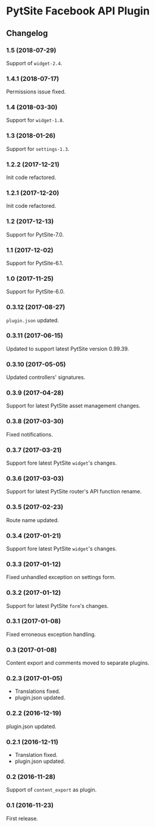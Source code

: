 # PytSite Facebook API Plugin


## Changelog


### 1.5 (2018-07-29)

Support of `widget-2.4`.


### 1.4.1 (2018-07-17)

Permissions issue fixed.


### 1.4 (2018-03-30)

Support for `widget-1.8`.


### 1.3 (2018-01-26)

Support for `settings-1.3`.


### 1.2.2 (2017-12-21)

Init code refactored.


### 1.2.1 (2017-12-20)

Init code refactored.


### 1.2 (2017-12-13)

Support for PytSite-7.0.


### 1.1 (2017-12-02)

Support for PytSite-6.1.


### 1.0 (2017-11-25)

Support for PytSite-6.0.


### 0.3.12 (2017-08-27)

`plugin.json` updated.


### 0.3.11 (2017-06-15)

Updated to support latest PytSite version 0.99.39.


### 0.3.10 (2017-05-05)

Updated controllers' signatures.


### 0.3.9 (2017-04-28)

Support for latest PytSite asset management changes.


### 0.3.8 (2017-03-30)

Fixed notifications.


### 0.3.7 (2017-03-21)

Support fore latest PytSite `widget`'s changes.


### 0.3.6 (2017-03-03)

Support for latest PytSite router's API function rename.


### 0.3.5 (2017-02-23)

Route name updated.


### 0.3.4 (2017-01-21)

Support fore latest PytSite `widget`'s changes.


### 0.3.3 (2017-01-12)

Fixed unhandled exception on settings form.


### 0.3.2 (2017-01-12)

Support for latest PytSite `form`'s changes.


### 0.3.1 (2017-01-08)

Fixed erroneous exception handling.


### 0.3 (2017-01-08)

Content export and comments moved to separate plugins.


### 0.2.3 (2017-01-05)

- Translations fixed.
- plugin.json updated.


### 0.2.2 (2016-12-19)

plugin.json updated.


### 0.2.1 (2016-12-11)

- Translation fixed.
- plugin.json updated.


### 0.2 (2016-11-28)

Support of `content_export` as plugin.


### 0.1 (2016-11-23)

First release.
